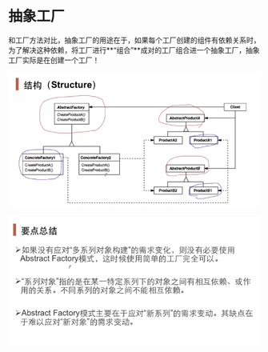 # 抽象工厂

和工厂方法对比，抽象工厂的用途在于，如果每个工厂创建的组件有依赖关系时，为了解决这种依赖，将工厂进行**“组合”**成对的工厂组合进一个抽象工厂，抽象工厂实际是在创建一个工厂！

![image-20201229134644923](../assets/image-20201229134644923.png)

![image-20201229134649557](../assets/image-20201229134649557.png)